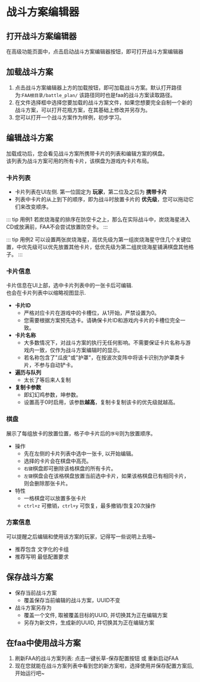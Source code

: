 # 战斗方案编辑器

## 打开战斗方案编辑器

在高级功能页面中，点击启动战斗方案编辑器按钮，即可打开战斗方案编辑器

## 加载战斗方案

1. 点击战斗方案编辑器上方的加载按钮，即可加载战斗方案。默认打开路径为:```FAA根目录/battle_plan/``` 该路径同时也是faa的战斗方案读取路径。
2. 在文件选择框中选择您要加载的战斗方案文件，如果您想要完全自制一个新的战斗方案，可以打开花瓶方案，在其基础上修改并另存为。
3. 您可以打开一个战斗方案作为样例，初步学习。

## 编辑战斗方案

加载成功后，您会看见战斗方案所携带卡片的列表和编辑方案的棋盘。  
该列表为战斗方案可用的所有卡片，该棋盘为游戏内卡片布局。

### 卡片列表

* 卡片列表在UI左侧. 第一位固定为 **玩家**，第二位及之后为 **携带卡片**
* 列表中卡片的从上到下的顺序，即为战斗时放置卡片的 **优先级**，您可以拖动它们来改变顺序。

::: tip 用例1
若炭烧海星的排序在防空卡之上，那么在实际战斗中，炭烧海星进入CD或放满前，FAA不会尝试放置防空卡。
:::

::: tip 用例2
可以设置两张炭烧海星，高优先级为第一组炭烧海星守住几个关键位置，中优先级可以优先放置其他卡片，低优先级为第二组炭烧海星铺满棋盘其他格子。
:::

### 卡片信息

卡片信息在UI上部，选中卡片列表中的一张卡后可编辑.   
也会在卡片列表中以缩略视图显示.

* **卡片ID**
    * 严格对应卡片在游戏中的卡槽位，从1开始，严禁设置为0。
    * 您需要根据方案预先选卡。请确保卡片ID和游戏内卡片的卡槽位完全一致。
* **卡片名称**
    * 大多数情况下，对战斗方案的执行无任何影响。不需要保证卡片名称与游戏内一致，仅作为战斗方案编辑时的显示。
    * 若名称包含了"瓜皮"或"护罩"，在按波次变阵中将该卡识别为护罩类卡片，不参与自动铲卡。
* **遍历与队列**
    * 太长了等后来人复制
* **复制卡参数**
    * 即幻幻鸡参数，坤参数。
    * 设置高于0时启用，该参数**越高**，复制卡复制该卡的优先级就越高。

### 棋盘

展示了每组放卡的放置位置，格子中卡片后的`序号`则为放置顺序。

* 操作
    * 先在左侧的卡片列表中选中一张卡, 以开始编辑。
    * 选择的卡片会在棋盘中高亮。
    * `右键`棋盘即可删除该格棋盘的所有卡片。
    * `左键`棋盘会在该格棋盘放置当前选中卡片，如果该格棋盘已有相同卡片，则会删除那张卡片。
* 特性
    * 一格棋盘可以放置多张卡片
    * `ctrl+z` 可撤销，`ctrl+y` 可恢复，最多撤销/恢复20次操作

### 方案信息

可以提醒之后编辑和使用该方案的玩家，记得写一些说明上去哦~
* 推荐包含 文字化的卡组
* 推荐写明 最低配置要求

## 保存战斗方案

* 保存当前战斗方案
    * 覆盖保存当前编辑的战斗方案，UUID不变
* 战斗方案另存为
    * 覆盖一个文件, 取被覆盖目标的UUID, 并切换其为正在编辑方案
    * 另存为新文件，生成新的UUID, 并切换其为正在编辑方案

## 在faa中使用战斗方案
1. 刷新FAA的战斗方案列表: 点击一键长草-保存配置按钮 或 重新启动FAA
2. 现在您就能在战斗方案列表中看到您的新方案啦，选择使用并保存配置方案后, 开始运行吧~